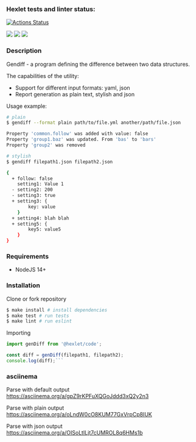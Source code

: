 ### Hexlet tests and linter status:
[![Actions Status](https://github.com/fey/frontend-project-lvl2/workflows/hexlet-check/badge.svg)](https://github.com/{owner}/{repo}/actions)

<a href="https://codeclimate.com/github/fey/frontend-project-lvl2/maintainability"><img src="https://api.codeclimate.com/v1/badges/68beae1c23a987a101cf/maintainability" /></a>
<img src="https://github.com/fey/frontend-project-lvl2/workflows/CI/badge.svg" /> <a href="https://codeclimate.com/github/fey/frontend-project-lvl2/test_coverage"><img src="https://api.codeclimate.com/v1/badges/68beae1c23a987a101cf/test_coverage" /></a>

### Description

Gendiff - a program defining the difference between two data structures. 

The capabilities of the utility:

* Support for different input formats: yaml, json
* Report generation as plain text, stylish and json

Usage example:

```sh
# plain
$ gendiff --format plain path/to/file.yml another/path/file.json

Property 'common.follow' was added with value: false
Property 'group1.baz' was updated. From 'bas' to 'bars'
Property 'group2' was removed

# stylish
$ gendiff filepath1.json filepath2.json

{
  + follow: false
    setting1: Value 1
  - setting2: 200
  - setting3: true
  + setting3: {
        key: value
    }
  + setting4: blah blah
  + setting5: {
        key5: value5
    }
}
```

### Requirements

* NodeJS 14+

### Installation

Clone or fork repository

```sh
$ make install # install dependencies
$ make test # run tests
$ make lint # run eslint
```

Importing

```js
import genDiff from '@hexlet/code';

const diff = genDiff(filepath1, filepath2);
console.log(diff);```
```

### asciinema

Parse with default output
https://asciinema.org/a/gpZ9rKPFuXQGoJddd3xQ2y2n3

Parse with plain output
https://asciinema.org/a/oLndW0cO8KUM77GxVrpCp8IUK

Parse with json output
https://asciinema.org/a/OISoLtILjt7cUMROL8q6HMs1b
